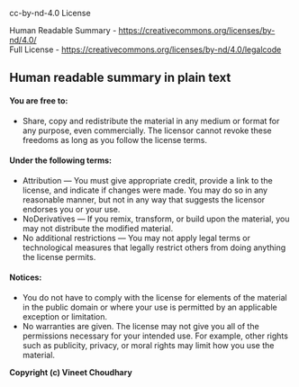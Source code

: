 cc-by-nd-4.0 License

Human Readable Summary - https://creativecommons.org/licenses/by-nd/4.0/      
Full License - https://creativecommons.org/licenses/by-nd/4.0/legalcode


## Human readable summary in plain text

#### You are free to:

- Share, copy and redistribute the material in any medium or format for any purpose, even commercially. The licensor cannot revoke these freedoms as long as you follow the license terms.


#### Under the following terms:

- Attribution — You must give appropriate credit, provide a link to the license, and indicate if changes were made. You may do so in any reasonable manner, but not in any way that suggests the licensor endorses you or your use.
- NoDerivatives — If you remix, transform, or build upon the material, you may not distribute the modified material.
- No additional restrictions — You may not apply legal terms or technological measures that legally restrict others from doing anything the license permits.


#### Notices:

- You do not have to comply with the license for elements of the material in the public domain or where your use is permitted by an applicable exception or limitation.
- No warranties are given. The license may not give you all of the permissions necessary for your intended use. For example, other rights such as publicity, privacy, or moral rights may limit how you use the material.

**Copyright (c) Vineet Choudhary**
